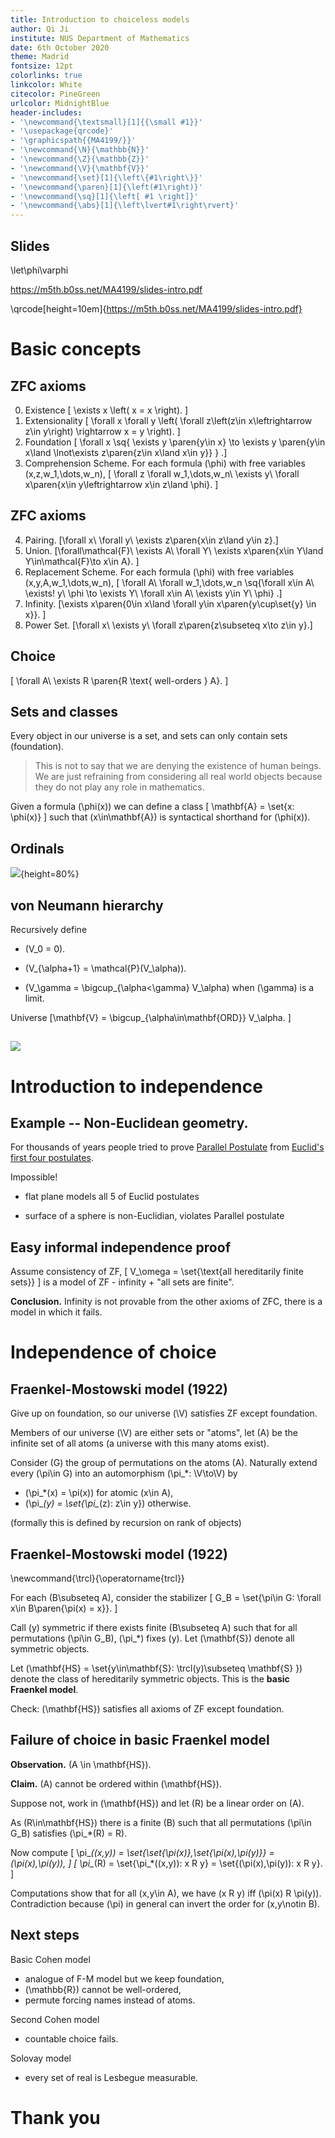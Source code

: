 ```yaml
---
title: Introduction to choiceless models
author: Qi Ji
institute: NUS Department of Mathematics
date: 6th October 2020
theme: Madrid
fontsize: 12pt
colorlinks: true
linkcolor: White
citecolor: PineGreen
urlcolor: MidnightBlue
header-includes:
- '\newcommand{\textsmall}[1]{{\small #1}}'
- '\usepackage{qrcode}'
- '\graphicspath{{MA4199/}}'
- '\newcommand{\N}{\mathbb{N}}'
- '\newcommand{\Z}{\mathbb{Z}}'
- '\newcommand{\V}{\mathbf{V}}'
- '\newcommand{\set}[1]{\left\{#1\right\}}'
- '\newcommand{\paren}[1]{\left(#1\right)}'
- '\newcommand{\sq}[1]{\left[ #1 \right]}'
- '\newcommand{\abs}[1]{\left\lvert#1\right\rvert}'
---
```


## Slides

\let\phi\varphi

<https://m5th.b0ss.net/MA4199/slides-intro.pdf>

\qrcode[height=10em]{https://m5th.b0ss.net/MA4199/slides-intro.pdf}

# Basic concepts

## ZFC axioms

0. Existence \[ \exists x \left( x = x \right). \]
1. Extensionality \[ \forall x \forall y \left( \forall z\left(z\in x\leftrightarrow z\in y\right) \rightarrow x = y \right). \]
2. Foundation \[ \forall x \sq{ \exists y \paren{y\in x} \to \exists y \paren{y\in x\land \lnot\exists z\paren{z\in x\land x\in y}} } .\]
3. Comprehension Scheme. For each formula \(\phi\) with free variables \(x,z,w_1,\dots,w_n\), \[ \forall z \forall w_1,\dots,w_n\ \exists y\ \forall x\paren{x\in y\leftrightarrow x\in z\land \phi}. \]

## ZFC axioms

4. Pairing. \[\forall x\ \forall y\ \exists z\paren{x\in z\land y\in z}.\]
5. Union. \[\forall\mathcal{F}\ \exists A\ \forall Y\ \exists x\paren{x\in Y\land Y\in\mathcal{F}\to x\in A}. \]
6. Replacement Scheme. For each formula \(\phi\) with free variables \(x,y,A,w_1,\dots,w_n\), \[ \forall A\ \forall w_1,\dots,w_n \sq{\forall x\in A\ \exists! y\ \phi \to \exists Y\ \forall x\in A\ \exists y\in Y\ \phi} .\]
7. Infinity. \[\exists x\paren{0\in x\land \forall y\in x\paren{y\cup\set{y} \in x}}. \]
8. Power Set. \[\forall x\ \exists y\ \forall z\paren{z\subseteq x\to z\in y}.\]

## Choice

\[ \forall A\ \exists R \paren{R \text{ well-orders } A}. \]

## Sets and classes

Every object in our universe is a set, and sets can only contain sets (foundation).

> This is not to say that we are denying the existence of human beings. We are just refraining from considering all
real world objects because they do not play any role in mathematics.

Given a formula \(\phi(x)\) we can define a class \[ \mathbf{A} = \set{x: \phi(x)} \]
such that \(x\in\mathbf{A}\) is syntactical shorthand for \(\phi(x)\).

## Ordinals

![](ordinals.png){height=80%}

## von Neumann hierarchy

Recursively define

* \(V_0 = 0\).

* \(V_{\alpha+1} = \mathcal{P}(V_\alpha)\).

* \(V_\gamma = \bigcup_{\alpha<\gamma} V_\alpha\) when \(\gamma\) is a limit.

Universe
\[\mathbf{V} = \bigcup_{\alpha\in\mathbf{ORD}} V_\alpha. \]

## 

![](von-neumann-hierarchy.png)

# Introduction to independence

## Example -- Non-Euclidean geometry.

For thousands of years people tried to prove [Parallel Postulate](https://en.wikibooks.org/wiki/Geometry/Five_Postulates_of_Euclidean_Geometry) from [Euclid's first four postulates](https://en.wikibooks.org/wiki/Geometry/Five_Postulates_of_Euclidean_Geometry).

Impossible!

* flat plane models all 5 of Euclid postulates

* surface of a sphere is non-Euclidian, violates Parallel postulate



## Easy informal independence proof

Assume consistency of ZF,
\[ V_\omega = \set{\text{all hereditarily finite sets}} \] is a model of ZF - infinity + "all sets are finite".

**Conclusion.**
Infinity is not provable from the other axioms of ZFC, there is a model in which it fails.


# Independence of choice

## Fraenkel-Mostowski model (1922)

Give up on foundation, so our universe \(\V\) satisfies ZF except foundation.

Members of our universe \(\V\) are either sets or "atoms", let \(A\) be the infinite set of all atoms (a universe with this many atoms exist).

Consider \(G\) the group of permutations on the atoms \(A\).
Naturally extend every \(\pi\in G\) into an automorphism \(\pi_*: \V\to\V\) by

* \(\pi_*(x) = \pi(x)\) for atomic \(x\in A\),
* \(\pi_*(y) = \set{\pi_*(z): z\in y}\) otherwise.

(formally this is defined by recursion on rank of objects)

## Fraenkel-Mostowski model (1922)

\newcommand{\trcl}{\operatorname{trcl}}

For each \(B\subseteq A\), consider the stabilizer
\[ G_B = \set{\pi\in G: \forall x\in B\paren{\pi(x) = x}}. \]

Call \(y\) symmetric if there exists finite \(B\subseteq A\)
such that for all permutations \(\pi\in G_B\), \(\pi_*\) fixes \(y\).
Let \(\mathbf{S}\) denote all symmetric objects.

Let \(\mathbf{HS} = \set{y\in\mathbf{S}: \trcl(y)\subseteq \mathbf{S} }\) denote the class of hereditarily symmetric objects.
This is the **basic Fraenkel model**.

Check: \(\mathbf{HS}\) satisfies all axioms of ZF except foundation.

## Failure of choice in basic Fraenkel model

**Observation.** \(A \in \mathbf{HS}\).

**Claim.** \(A\) cannot be ordered within \(\mathbf{HS}\).

Suppose not, work in \(\mathbf{HS}\) and let \(R\) be a linear order on \(A\).

As \(R\in\mathbf{HS}\) there is a finite \(B\) such that
all permutations \(\pi\in G_B\) satisfies \(\pi_*(R) = R\).

Now compute
\[ \pi_*((x,y)) = \set{\set{\pi(x)},\set{\pi(x),\pi(y)}} = (\pi(x),\pi(y)), \]
\[ \pi_*(R) = \set{\pi_*((x,y)): x R y} = \set{(\pi(x),\pi(y)): x R y}. \]

Computations show that for all \(x,y\in A\), we have \(x R y\) iff \(\pi(x) R \pi(y)\).
Contradiction because \(\pi\) in general can invert the order for \(x,y\notin B\).



## Next steps

Basic Cohen model

* analogue of F-M model but we keep foundation,
* \(\mathbb{R}\) cannot be well-ordered,
* permute forcing names instead of atoms.

Second Cohen model

* countable choice fails.

Solovay model

* every set of real is Lesbegue measurable.

# Thank you
